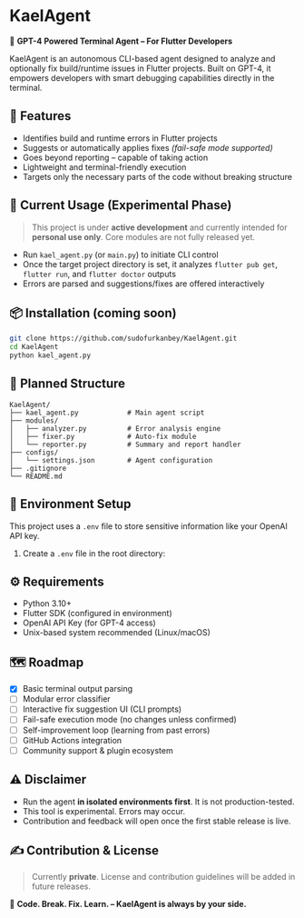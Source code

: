 # KaelAgent

🚀 **GPT-4 Powered Terminal Agent – For Flutter Developers**

KaelAgent is an autonomous CLI-based agent designed to analyze and optionally fix build/runtime issues in Flutter projects. Built on GPT-4, it empowers developers with smart debugging capabilities directly in the terminal.

## 🧠 Features

- Identifies build and runtime errors in Flutter projects  
- Suggests or automatically applies fixes *(fail-safe mode supported)*  
- Goes beyond reporting – capable of taking action  
- Lightweight and terminal-friendly execution  
- Targets only the necessary parts of the code without breaking structure  

## 🔧 Current Usage (Experimental Phase)

> This project is under **active development** and currently intended for **personal use only**. Core modules are not fully released yet.

- Run `kael_agent.py` (or `main.py`) to initiate CLI control  
- Once the target project directory is set, it analyzes `flutter pub get`, `flutter run`, and `flutter doctor` outputs  
- Errors are parsed and suggestions/fixes are offered interactively  

## 📦 Installation (coming soon)

```bash
git clone https://github.com/sudofurkanbey/KaelAgent.git  
cd KaelAgent  
python kael_agent.py
```

## 📁 Planned Structure

```
KaelAgent/
├── kael_agent.py            # Main agent script
├── modules/
│   ├── analyzer.py          # Error analysis engine
│   ├── fixer.py             # Auto-fix module
│   └── reporter.py          # Summary and report handler
├── configs/
│   └── settings.json        # Agent configuration
├── .gitignore
└── README.md
```
## 🔐 Environment Setup

This project uses a `.env` file to store sensitive information like your OpenAI API key.

1. Create a `.env` file in the root directory:

## ⚙️ Requirements

- Python 3.10+  
- Flutter SDK (configured in environment)  
- OpenAI API Key (for GPT-4 access)  
- Unix-based system recommended (Linux/macOS)

## 🗺 Roadmap

- [x] Basic terminal output parsing  
- [ ] Modular error classifier  
- [ ] Interactive fix suggestion UI (CLI prompts)  
- [ ] Fail-safe execution mode (no changes unless confirmed)  
- [ ] Self-improvement loop (learning from past errors)  
- [ ] GitHub Actions integration  
- [ ] Community support & plugin ecosystem  

## ⚠️ Disclaimer

- Run the agent **in isolated environments first**. It is not production-tested.  
- This tool is experimental. Errors may occur.  
- Contribution and feedback will open once the first stable release is live.

## ✍️ Contribution & License

> Currently **private**. License and contribution guidelines will be added in future releases.

🧬 **Code. Break. Fix. Learn. – KaelAgent is always by your side.**
